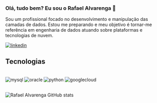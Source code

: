 ### Olá, tudo bem? Eu sou o Rafael Alvarenga  👋
Sou um profissional focado no desenvolvimento e manipulação das camadas de dados. 
Estou me preparando e meu objetivo é tornar-me referência em engenharia de dados atuando sobre plataformas e tecnologias de nuvem.

[![linkedin](https://img.shields.io/badge/LinkedIn-0077B5?style=for-the-badge&logo=linkedin&logoColor=white)](https://www.linkedin.com/in/rafaelalvarenga1/)

## Tecnologias 
<div style="display: inline_block"><br/>
<img align="center" alt="mysql" src="https://img.shields.io/badge/MySQL-00000F?style=for-the-badge&logo=mysql&logoColor=white" />
<img align="center" alt="oracle" src="https://img.shields.io/badge/Oracle-F80000?style=for-the-badge&logo=oracle&logoColor=black" />
<img align="center" alt="python" src="https://img.shields.io/badge/Python-3776AB?style=for-the-badge&logo=python&logoColor=white" />  
<img align="center" alt="googlecloud" src="https://img.shields.io/badge/Google_Cloud-4285F4?style=for-the-badge&logo=google-cloud&logoColor=white" />
</div><br/>

![Rafael Alvarenga GitHub stats](https://github-readme-stats.vercel.app/api?username=devrafaelalvarenga&show_icons=true&theme=dark)






